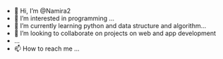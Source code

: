 - 👋 Hi, I’m @Namira2
- 👀 I’m interested in programming ...
- 🌱 I’m currently learning python and data structure and algorithm...
- 💞️ I’m looking to collaborate on projects on web and app development
-  ...
- 📫 How to reach me ...

<!---
Namira2/Namira2 is a ✨ special ✨ repository because its `README.md` (this file) appears on your GitHub profile.
You can click the Preview link to take a look at your changes.
--->
